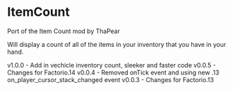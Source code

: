 # ItemCount

Port of the Item Count mod by ThaPear

Will display a count of all of the items in your inventory that you have in your hand.

v1.0.0 - Add in vechicle inventory count, sleeker and faster code
v0.0.5 - Changes for Factorio.14
v0.0.4 - Removed onTick event and using new .13 on_player_cursor_stack_changed event
v0.0.3 - Changes for Factorio.13
